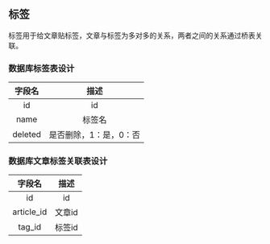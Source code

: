 ## 标签

标签用于给文章贴标签，文章与标签为多对多的关系，两者之间的关系通过桥表关联。

### 数据库标签表设计

|字段名	    			|描述   	            		|
|:----: 				|:----:             		|
|id   					|id		            		|
|name					|标签名	     				|
|deleted				|是否删除，1：是，0：否		|

### 数据库文章标签关联表设计

|字段名	    			|描述   	            		|
|:----: 				|:----:             		|
|id   					|id		            		|
|article_id				|文章id	     				|
|tag_id					|标签id						|
